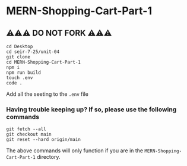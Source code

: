 # MERN-Shopping-Cart-Part-1

## ⚠️⚠️⚠️ DO NOT FORK ⚠️⚠️⚠️

```
cd Desktop
cd seir-7-25/unit-04
git clone 
cd MERN-Shopping-Cart-Part-1
npm i
npm run build
touch .env
code .
```

Add all the seeting to the `.env` file

### Having trouble keeping up? If so, please use the following commands

```
git fetch --all
git checkout main
git reset --hard origin/main
```

The above commands will only function if you are in the `MERN-Shopping-Cart-Part-1` directory.
